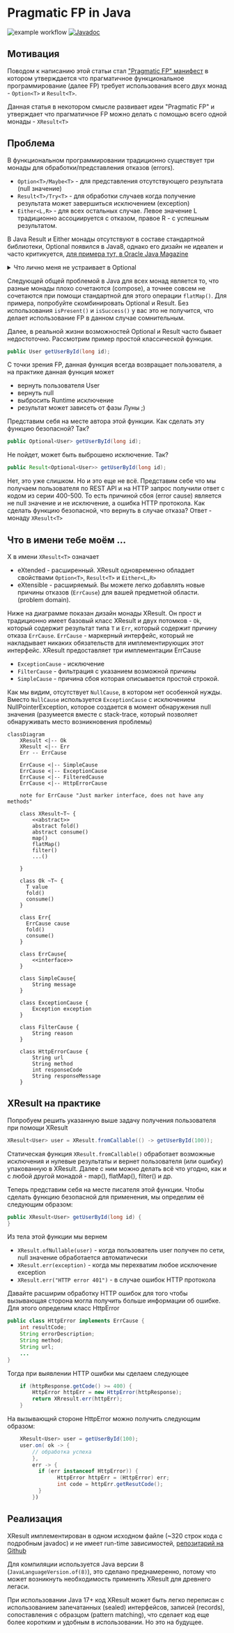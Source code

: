 # Pragmatic FP in Java

![example workflow](https://github.com/skopylov58/java-extended-result-monad/actions/workflows/gradle.yml/badge.svg)
[![Javadoc](https://img.shields.io/badge/JavaDoc-Online-green)](https://skopylov58.github.io/java-extended-result-monad/)
## Мотивация
Поводом к написанию этой статьи стал 
["Pragmatic FP" манифест](https://dzone.com/articles/introduction-to-pragmatic-functional-java)
в котором утверждается что прагматичное функциональное программирование (далее FP)
требует использования всего двух монад - `Option<T>` и `Result<T>`.

Данная статья в некотором смысле развивает идеи "Pragmatic FP" и утверждает что
прагматичное FP можно делать с помощью всего одной монады - `XResult<T>`

## Проблема

В функциональном программировании традиционно существует три монады для 
обработки/представления отказов (errors).
- `Option<T>/Maybe<T>` - для представления отсутствующего результата (null значение)
- `Result<T>/Try<T>` - для обработки случаев когда получение результата может завершиться исключением (exception)
- `Either<L,R>` - для всех остальных случае. Левое значение L традиционно ассоциируется с отказом,
правое R - c успешным результатом.

В Java Result и Either монады отсутствуют в составе стандартной библиотеки, Optional появился 
в Java8, однако его дизайн не идеален и часто критикуется, 
[для примера тут, в Oracle Java Magazine ](https://blogs.oracle.com/javamagazine/post/optional-class-null-pointer-drawbacks)

<details>
<summary>Что лично меня  не устраивает в Optional</summary>
Трудно установить место возниковения null при
использовании нескольких операций `map()` и непонятно какой фильтр сработал при использовании
нескольких операций `filter()`. Иными словами, Optional не сохраняет контекста при возникновении проблемы.
Ну да ладно, не будем слишком придираться.
</details>

Следующей общей проблемой в Java для всех монад является то, что разные монады плохо сочетаются (compose),
а точнее совсем не сочетаются при помощи стандартной для этого операции `flatMap()`. 
Для примера, попробуйте скомбинировать Optional и Result. Без использования `isPresent()`
и `isSuccess()` у вас это не получится, что делает использование FP в данном случае сомнительным. 

Далее, в реальной жизни возможностей Optional и Result часто бывает недостоточно. Рассмотрим
пример простой классической функции.

```java
public User getUserById(long id);
```

С точки зрения FP, данная функция всегда возвращает пользователя,
а на практике данная функция может
- вернуть пользователя User
- вернуть null
- выбросить Runtime исключение
- результат может зависеть от фазы Луны ;)

Представим себя на месте автора этой функции. Как сделать эту функцию безопасной? Так?

```java
public Optional<User> getUserById(long id);
```

Не пойдет, может быть выброшено исключение. Так?
```java
public Result<Optional<User>> getUserById(long id);
```

Нет, это уже слишком. Но и это еще не всё. Представим себе что мы получаем пользователя по REST API
и на HTTP запрос получили ответ с кодом из серии 400-500. То есть причиной сбоя (error cause) является 
не null значение и не исключение, а ошибка HTTP протокола. Как сделать функцию безопасной, что вернуть
в случае отказа? Ответ - монаду `XResult<T>`

## Что в имени тебе моём ...

X в имени `XResult<T>` означает
- eXtended - расширенный. XResult одновременно обладает свойствами `Option<T>`, `Result<T>`
и `Either<L,R>`
- eXtensible - расширяемый. Вы можете легко добавлять новые причины отказов (`ErrCause`) 
для вашей предметной области. (problem domain).

Ниже на диаграмме показан дизайн монады XResult. Он прост и традиционно имеет базовый класс XResult и 
двух потомков - `Ok`, который содержит результат типа `T` и `Err`, который содержит причину отказа 
`ErrCause`. `ErrCause` - маркерный интерфейс, который не накладывает никаких обязательств для
имплементирующих этот интерфейс. XResult предоставляет три имплементации ErrCause
- `ExceptionCause` - исключение 
- `FilterCause` - фильтрация с указанием возможной причины
- `SimpleCause` - причина сбоя которая описывается простой строкой.

Как мы видим, отсутствует `NullCause`, в котором нет особенной нужды. Вместо `NullCause` используется
`ExceptionCause` с исключением NullPointerException, которое создается в момент обнаружения null
значения (разумеется вместе с stack-trace, который позволяет обнаруживать место возникновения проблемы)

```mermaid
classDiagram
    XResult <|-- Ok
    XResult <|-- Err
    Err -- ErrCause
    
    ErrCause <|-- SimpleCause
    ErrCause <|-- ExceptionCause
    ErrCause <|-- FilteredCause
    ErrCause <|-- HttpErrorCause

    note for ErrCause "Just marker interface, does not have any methods"

    class XResult~T~ {
        <<abstract>>
        abstract fold()
        abstract consume()
        map()
        flatMap()
        filter()
        ...()

    }
    
    class Ok ~T~ {
      T value
      fold()
      consume()
    }
    
    class Err{
      ErrCause cause
      fold()
      consume()
    }

    class ErrCause{
        <<interface>>
    }

    class SimpleCause{
        String message
    }

    class ExceptionCause {
        Exception exception
    }

    class FilterCause {
        String reason
    }

    class HttpErrorCause {
        String url
        String method
        int responseCode
        String responseMessage
    }
```

## XResult на практике

Попробуем решить указанную выше задачу получения пользователя при помощи XResult

```java
XResult<User> user = XResult.fromCallable(() -> getUserById(100));
```

Статическая функция `XResult.fromCallable()` обработает возможные исключения и нулевые результаты 
и вернет пользователя (или ошибку) упакованную в XResult. Далее с ним можно делать всё что угодно, 
как и с любой другой монадой - map(), flatMap(), filter() и др.

Теперь представим  себя на месте писателя этой функции. Чтобы сделать функцию безопасной
для применения, мы определим её следующим образом:

```java
public XResult<User> getUserById(long id) {
}
```

Из тела этой функции мы вернем
- `XResult.ofNullable(user)` - когда пользователь user получен по сети, null значение обработается автоматически
- `XResult.err(exception)` - когда мы перехватим любое исключение exception
- `XResult.err("HTTP error 401")` - в случае ошибок HTTP протокола

Давайте расширим обработку HTTP ошибок для того чтобы вызывающая сторона могла получить
больше информации об ошибке. Для этого определим класс HttpError

```java
public class HttpError implements ErrCause {
    int resultCode;
    String errorDescription;
    String method;
    String url;
    ...
}
```

Тогда при выявлении HTTP ошибки мы сделаем следующее

```java
    if (httpResponse.getCode() >= 400) {
        HttpError httpErr = new HttpError(httpResponse);
        return XRresult.err(httpErr);
    }
```

На вызывающнй стороне HttpError можно получить следующим образом:

```java
    XResult<User> user = getUserById(100);
    user.on( ok -> {
        // обработка успеха
        },
        err -> {
          if (err instanceof HttpError)) {
                HttpError httpErr = (HttpError) err;
                int code = httpErr.getResutCode();
          }
        })
```

## Реализация

XResult имплементирован в одном исходном файле 
(~320 строк кода с подробным javadoc) и не имеет run-time зависимостей,
[репозитарий на Github](https://github.com/skopylov58/java-extended-result-monad)

Для компиляции используется Java версии 8 (`JavaLanguageVersion.of(8)`), 
это сделано преднамеренно, потому что может возникнуть необходимость 
применить XResult для древнего легаси.

При использовании Java 17+ код XResult может быть легко переписан с использованием
запечатанных (sealed) интерфейсов, записей (records), сопоставления с образцом 
(pattern matching), что сделает код еще более коротким и удобным в использовании.
Но это на будущее.












